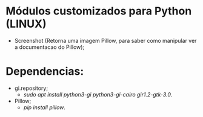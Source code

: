 # Módulos customizados para Python (LINUX)
- Screenshot (Retorna uma imagem Pillow, para saber como manipular ver a documentacao do Pillow);
# Dependencias:
* gi.repository;
	- *sudo apt install python3-gi python3-gi-cairo gir1.2-gtk-3.0*.
* Pillow;
	- *pip install pillow*.
	
